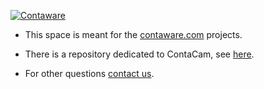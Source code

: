 [![Contaware](https://github.com/contaware/.github/assets/886348/de8c1804-4476-4bbc-8adc-7b79c5397492)](https://www.contaware.com/)

- This space is meant for the [contaware.com](https://www.contaware.com/) projects.

- There is a repository dedicated to ContaCam, see [here](https://github.com/frakman1/ContaCam/).

- For other questions [contact us](https://www.contaware.com/support-contact.html).
